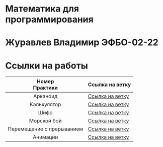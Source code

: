 # Математика для программирования

# Журавлев Владимир ЭФБО-02-22

# Ссылки на работы

|     Номер<br>Практики     | Ссылка на ветку                                                           |
| :-----------------------: | ------------------------------------------------------------------------- |
|         Арканоид          | [Ссылка на ветку](https://github.com/Voldezhur/MathProg/tree/Practice1_2) |
|        Калькулятор        | [Ссылка на ветку](https://github.com/Voldezhur/MathProg/tree/Practice4)   |
|           Шифр            | [Ссылка на ветку](https://github.com/Voldezhur/MathProg/tree/Practice5)   |
|        Морской бой        | [Ссылка на ветку](https://github.com/Voldezhur/MathProg/tree/Practice6)   |
| Перемещение с прерыванием | [Ссылка на ветку](https://github.com/Voldezhur/MathProg/tree/Practice7)   |
|         Анимации          | [Ссылка на ветку](https://github.com/Voldezhur/MathProg/tree/Racing)      |
